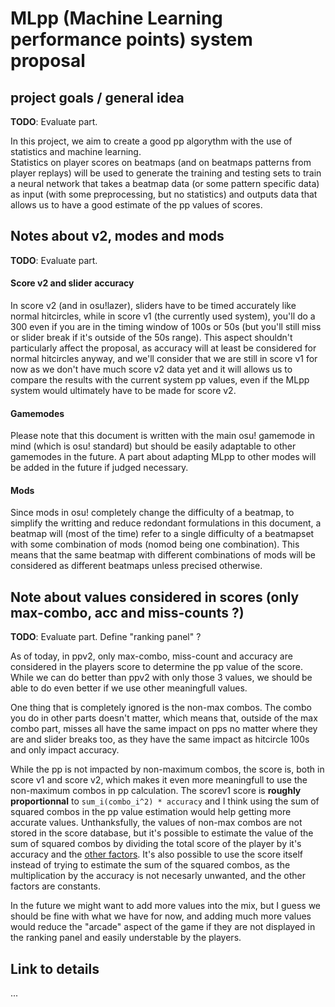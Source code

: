 # MLpp (Machine Learning performance points) system proposal
## project goals / general idea

**TODO**: Evaluate part.

In this project, we aim to create a good pp algorythm with the use of statistics and machine learning.  
Statistics on player scores on beatmaps (and on beatmaps patterns from player replays) will be used to generate the training and testing sets to train a neural network that takes a beatmap data (or some pattern specific data) as input (with some preprocessing, but no statistics) and outputs data that allows us to have a good estimate of the pp values of scores.

## Notes about v2, modes and mods

**TODO**: Evaluate part.

#### Score v2 and slider accuracy

In score v2 (and in osu!lazer), sliders have to be timed accurately like normal hitcircles, while in score v1 (the currently used system), you'll do a 300 even if you are in the timing window of 100s or 50s (but you'll still miss or slider break if it's outside of the 50s range). This aspect shouldn't particularly affect the proposal, as accuracy will at least be considered for normal hitcircles anyway, and we'll consider that we are still in score v1 for now as we don't have much score v2 data yet and it will allows us to compare the results with the current system pp values, even if the MLpp system would ultimately have to be made for score v2.

#### Gamemodes

Please note that this document is written with the main osu! gamemode in mind (which is osu! standard) but should be easily adaptable to other gamemodes in the future. A part about adapting MLpp to other modes will be added in the future if judged necessary.

#### Mods

Since mods in osu! completely change the difficulty of a beatmap, to simplify the writting and reduce redondant formulations in this document, a beatmap will (most of the time) refer to a single difficulty of a beatmapset with some combination of mods (nomod being one combination). This means that the same beatmap with different combinations of mods will be considered as different beatmaps unless precised otherwise.

## Note about values considered in scores (only max-combo, acc and miss-counts ?)

**TODO**: Evaluate part. Define "ranking panel" ?

As of today, in ppv2, only max-combo, miss-count and accuracy are considered in the players score to determine the pp value of the score. While we can do better than ppv2 with only those 3 values, we should be able to do even better if we use other meaningfull values.

One thing that is completely ignored is the non-max combos. The combo you do in other parts doesn't matter, which means that, outside of the max combo part, misses all have the same impact on pps no matter where they are and slider breaks too, as they have the same impact as hitcircle 100s and only impact accuracy.

While the pp is not impacted by non-maximum combos, the score is, both in score v1 and score v2, which makes it even more meaningfull to use the non-maximum combos in pp calculation.
The scorev1 score is **roughly proportionnal** to `sum_i(combo_i^2) * accuracy` and I think using the sum of squared combos in the pp value estimation would help getting more accurate values. Unthanksfully, the values of non-max combos are not stored in the score database, but it's possible to estimate the value of the sum of squared combos by dividing the total score of the player by it's accuracy and the [other factors](https://osu.ppy.sh/help/wiki/Score/#score).
It's also possible to use the score itself instead of trying to estimate the sum of the squared combos, as the multiplication by the accuracy is not necesarly unwanted, and the other factors are constants.

In the future we might want to add more values into the mix, but I guess we should be fine with what we have for now, and adding much more values would reduce the "arcade" aspect of the game if they are not displayed in the ranking panel and easily understable by the players.

## Link to details

...